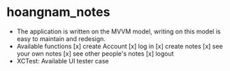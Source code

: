 # hoangnam_notes
- The application is written on the MVVM model, writing on this model is easy to maintain and redesign.
- Available functions
[x] create Account
[x] log in
[x] create notes
[x] see your own notes
[x] see other people's notes
[x] logout
- XCTest: Available UI tester case
